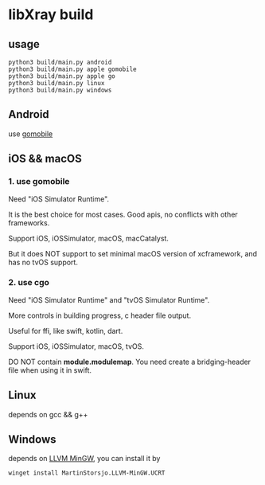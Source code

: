 # libXray build

## usage

```shell
python3 build/main.py android
python3 build/main.py apple gomobile
python3 build/main.py apple go
python3 build/main.py linux
python3 build/main.py windows
```

## Android

use [gomobile](https://github.com/golang/mobile)

## iOS && macOS

### 1. use gomobile

Need "iOS Simulator Runtime".

It is the best choice for most cases. Good apis, no conflicts
with other frameworks.

Support iOS, iOSSimulator, macOS, macCatalyst.

But it does NOT support to set minimal macOS version of xcframework, and has no tvOS support.

### 2. use cgo

Need "iOS Simulator Runtime" and "tvOS Simulator Runtime".

More controls in building progress, c header file output.

Useful for ffi, like swift, kotlin, dart.

Support iOS, iOSSimulator, macOS, tvOS.

DO NOT contain **module.modulemap**. You need create a bridging-header file when using it in swift. 

## Linux

depends on gcc && g++

## Windows

depends on [LLVM MinGW](https://github.com/mstorsjo/llvm-mingw), you can install it by

```shell
winget install MartinStorsjo.LLVM-MinGW.UCRT
```